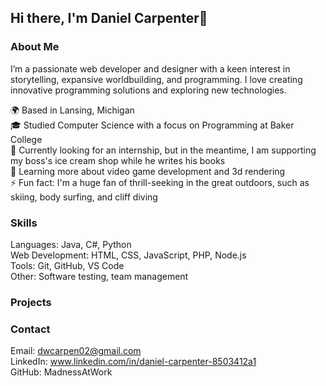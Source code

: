 ## Hi there, I'm Daniel Carpenter👋
### About Me
I’m a passionate web developer and designer with a keen interest in storytelling, expansive worldbuilding, and programming. I love creating innovative programming solutions and exploring new technologies.

🌍 Based in Lansing, Michigan  
🎓 Studied Computer Science with a focus on Programming at Baker College  
💼 Currently looking for an internship, but in the meantime, I am supporting my boss's ice cream shop while he writes his books  
🌱 Learning more about video game development and 3d rendering  
⚡ Fun fact: I'm a huge fan of thrill-seeking in the great outdoors, such as skiing, body surfing, and cliff diving  
### Skills
Languages: Java, C#, Python  
Web Development: HTML, CSS, JavaScript, PHP, Node.js  
Tools: Git, GitHub, VS Code  
Other: Software testing, team management  
### Projects

### Contact
Email: dwcarpen02@gmail.com  
LinkedIn: www.linkedin.com/in/daniel-carpenter-8503412a1  
GitHub: MadnessAtWork  
